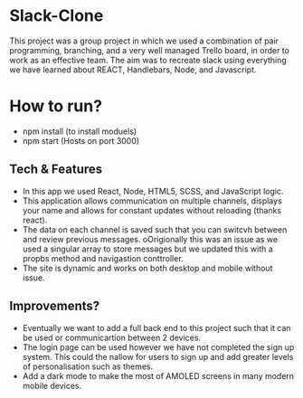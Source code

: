 # Slack-Clone

This project was a group project in which we used a combination of pair programming, branching, and a very well managed Trello board, in order to work as an effective team. The aim was to recreate slack using everything we have learned about REACT,
Handlebars, Node, and Javascript. 


# How to run?

- npm install (to install moduels) 
- npm start (Hosts on port 3000)


## Tech & Features

- In this app we used React, Node, HTML5, SCSS, and JavaScript logic.
- This application allows communication on multiple channels, displays your name and allows for constant updates without reloading (thanks react). 
- The data on each channel is saved such that you can switcvh between and review previous messages. oOrigionally this was an issue as we used a singular array to store messages but we updated this with a propbs method and navigastion conttroller. 
- The site is dynamic and works on both desktop and mobile without issue. 


## Improvements? 

- Eventually we want to add a full back end to this project such that it can be used or communicartion between 2 devices. 
- The login page can be used however we have not completed the sign up system. This could the nallow for users to sign up and add greater levels of personalisation such as themes. 
- Add a dark mode to make the most of AMOLED screens in many modern mobile devices.
